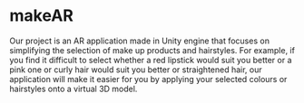 # makeAR
Our project is an AR application made in Unity engine that focuses on simplifying the selection of make up products and hairstyles.
For example, if you find it difficult to select whether a red lipstick would suit you better or a pink one or curly hair would suit you better or straightened hair, our application will make it easier for you by applying your selected colours or hairstyles onto a virtual 3D model. 
